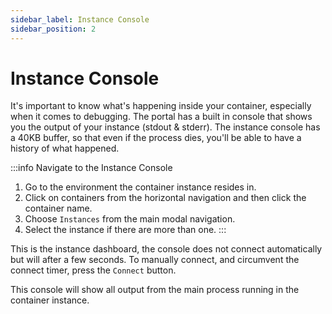 ```yaml
---
sidebar_label: Instance Console
sidebar_position: 2
---
```


# Instance Console
It's important to know what's happening inside your container, especially when it comes to debugging. The portal has a built in console that shows you the output of your instance (stdout & stderr). The instance console has a 40KB buffer, so that even if the process dies, you'll be able to have a history of what happened.

:::info Navigate to the Instance Console
1. Go to the environment the container instance resides in.
2. Click on containers from the horizontal navigation and then click the container name.
3. Choose `Instances` from the main modal navigation.
4. Select the instance if there are more than one.
:::

This is the instance dashboard, the console does not connect automatically but will after a few seconds.  To manually connect, and circumvent the connect timer, press the `Connect` button.


This console will show all output from the main process running in the container instance.